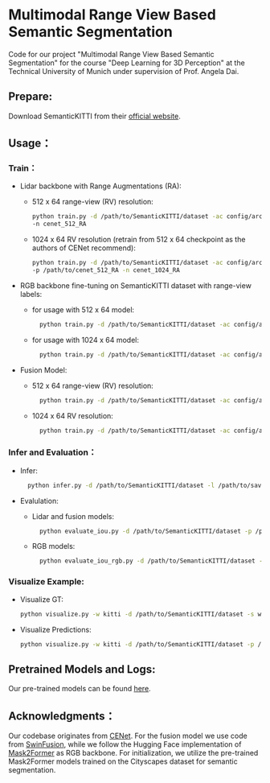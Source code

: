 # Multimodal Range View Based Semantic Segmentation
Code for our project "Multimodal Range View Based Semantic Segmentation" for the course "Deep Learning for 3D Perception" at the Technical University of Munich under supervision of Prof. Angela Dai.

## Prepare:
Download SemanticKITTI from their [official website](http://www.semantic-kitti.org/dataset.html).

## Usage：
### Train：
- Lidar backbone with Range Augmentations (RA):
    - 512 x 64 range-view (RV) resolution:
      ```bash
      python train.py -d /path/to/SemanticKITTI/dataset -ac config/arch/cenet_512.yml \
      -n cenet_512_RA
      ```
    - 1024 x 64 RV resolution (retrain from 512 x 64 checkpoint as the authors of CENet recommend):
        ```bash
        python train.py -d /path/to/SemanticKITTI/dataset -ac config/arch/cenet_1024.yml \
        -p /path/to/cenet_512_RA -n cenet_1024_RA
        ```
        
- RGB backbone fine-tuning on SemanticKITTI dataset with range-view labels:
    - for usage with 512 x 64 model:
      ```bash
        python train.py -d /path/to/SemanticKITTI/dataset -ac config/arch/mask2former_512.yml -n mask2former_512
      ```
    - for usage with 1024 x 64 model:
      ```bash
        python train.py -d /path/to/SemanticKITTI/dataset -ac config/arch/mask2former_1024.yml -n mask2former_1024
      ```

- Fusion Model:
    - 512 x 64 range-view (RV) resolution:
      ```bash
        python train.py -d /path/to/SemanticKITTI/dataset -ac config/arch/fusion_512.yml -n fusion_512
      ```
    - 1024 x 64 RV resolution:
      ```bash
        python train.py -d /path/to/SemanticKITTI/dataset -ac config/arch/fusion_1024.yml -n fusion_1024
      ```

### Infer and Evaluation：
- Infer:
  ```bash
    python infer.py -d /path/to/SemanticKITTI/dataset -l /path/to/save/predictions/in -m path/to/trained_model
  ```

- Evalulation:
    - Lidar and fusion models:
      ```bash
        python evaluate_iou.py -d /path/to/SemanticKITTI/dataset -p /path/to/predictions
      ```
    - RGB models:
      ```bash
        python evaluate_iou_rgb.py -d /path/to/SemanticKITTI/dataset -p /path/to/predictions
      ```

### Visualize Example:
- Visualize GT:
  ```bash
  python visualize.py -w kitti -d /path/to/SemanticKITTI/dataset -s which_sequences
  ```

- Visualize Predictions:
  ```bash
  python visualize.py -w kitti -d /path/to/SemanticKITTI/dataset -p /path/to/predictions -s which_sequences
  ```


## Pretrained Models and Logs:
Our pre-trained models can be found [here](https://drive.google.com/drive/folders/18lHtsK8KS-kRpsY5zd32y_7Ps0qVC5o9?usp=sharing).

## Acknowledgments：
Our codebase originates from [CENet](https://github.com/huixiancheng/CENet). For the fusion model we use code from [SwinFusion](https://github.com/Linfeng-Tang/SwinFusion), while we follow the Hugging Face implementation of [Mask2Former](https://huggingface.co/docs/transformers/main/model_doc/mask2former) as RGB backbone. For initialization, we utilize the pre-trained Mask2Former models trained on the Cityscapes dataset for semantic segmentation.
